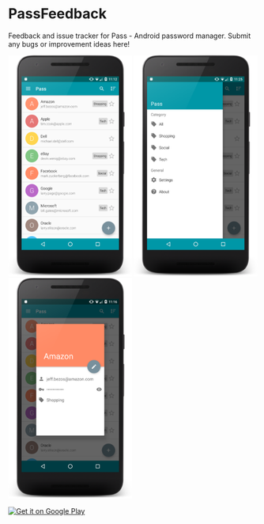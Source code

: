 # PassFeedback
Feedback and issue tracker for Pass - Android password manager. Submit any bugs or improvement ideas here!

<img src="/images/screen1.png" width="250"> <img src="/images/screen2.png" width="250"> <img src="/images/screen3.png" width="250">

<a href="https://play.google.com/store/apps/details?id=com.verbeek.pass&utm_source=global_co&utm_medium=prtnr&utm_content=Mar2515&utm_campaign=PartBadge&pcampaignid=MKT-Other-global-all-co-prtnr-py-PartBadge-Mar2515-1"><img alt="Get it on Google Play" src="https://play.google.com/intl/en_us/badges/images/generic/en-play-badge.png" /></a>

